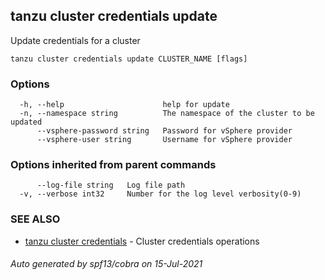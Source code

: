 ## tanzu cluster credentials update

Update credentials for a cluster

```
tanzu cluster credentials update CLUSTER_NAME [flags]
```

### Options

```
  -h, --help                      help for update
  -n, --namespace string          The namespace of the cluster to be updated
      --vsphere-password string   Password for vSphere provider
      --vsphere-user string       Username for vSphere provider
```

### Options inherited from parent commands

```
      --log-file string   Log file path
  -v, --verbose int32     Number for the log level verbosity(0-9)
```

### SEE ALSO

* [tanzu cluster credentials](tanzu_cluster_credentials.md)	 - Cluster credentials operations

###### Auto generated by spf13/cobra on 15-Jul-2021

